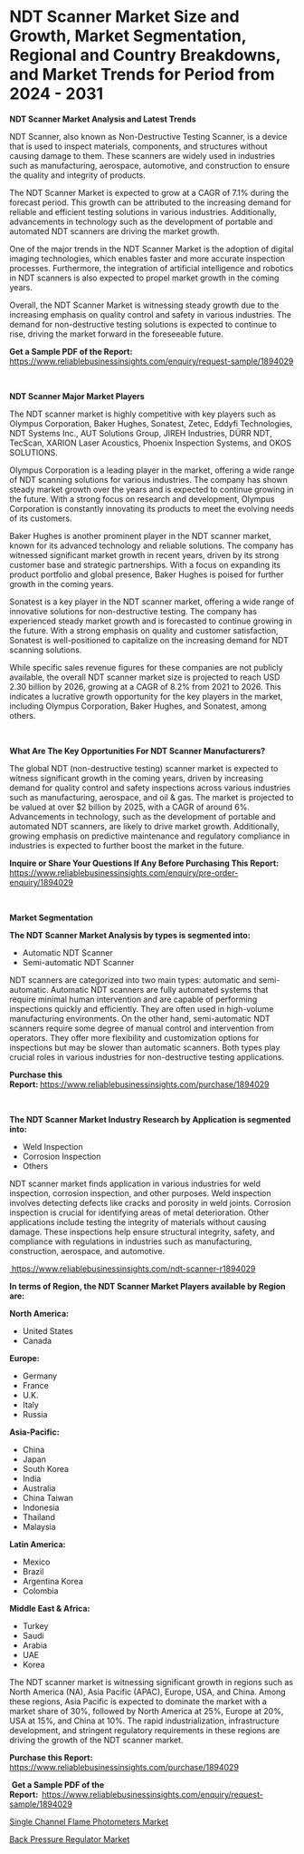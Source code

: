 <p><h1>NDT Scanner Market Size and Growth, Market Segmentation, Regional and Country Breakdowns, and Market Trends for Period from 2024 -  2031</h1></p><p><strong>NDT Scanner Market Analysis and Latest Trends</strong></p>
<p><p>NDT Scanner, also known as Non-Destructive Testing Scanner, is a device that is used to inspect materials, components, and structures without causing damage to them. These scanners are widely used in industries such as manufacturing, aerospace, automotive, and construction to ensure the quality and integrity of products.</p><p>The NDT Scanner Market is expected to grow at a CAGR of 7.1% during the forecast period. This growth can be attributed to the increasing demand for reliable and efficient testing solutions in various industries. Additionally, advancements in technology such as the development of portable and automated NDT scanners are driving the market growth.</p><p>One of the major trends in the NDT Scanner Market is the adoption of digital imaging technologies, which enables faster and more accurate inspection processes. Furthermore, the integration of artificial intelligence and robotics in NDT scanners is also expected to propel market growth in the coming years.</p><p>Overall, the NDT Scanner Market is witnessing steady growth due to the increasing emphasis on quality control and safety in various industries. The demand for non-destructive testing solutions is expected to continue to rise, driving the market forward in the foreseeable future.</p></p>
<p><strong>Get a Sample PDF of the Report:&nbsp;</strong> <a href="https://www.reliablebusinessinsights.com/enquiry/request-sample/1894029">https://www.reliablebusinessinsights.com/enquiry/request-sample/1894029</a></p>
<p>&nbsp;</p>
<p><strong>NDT Scanner Major Market Players</strong></p>
<p><p>The NDT scanner market is highly competitive with key players such as Olympus Corporation, Baker Hughes, Sonatest, Zetec, Eddyfi Technologies, NDT Systems Inc., AUT Solutions Group, JIREH Industries, DÜRR NDT, TecScan, XARION Laser Acoustics, Phoenix Inspection Systems, and OKOS SOLUTIONS. </p><p>Olympus Corporation is a leading player in the market, offering a wide range of NDT scanning solutions for various industries. The company has shown steady market growth over the years and is expected to continue growing in the future. With a strong focus on research and development, Olympus Corporation is constantly innovating its products to meet the evolving needs of its customers.</p><p>Baker Hughes is another prominent player in the NDT scanner market, known for its advanced technology and reliable solutions. The company has witnessed significant market growth in recent years, driven by its strong customer base and strategic partnerships. With a focus on expanding its product portfolio and global presence, Baker Hughes is poised for further growth in the coming years.</p><p>Sonatest is a key player in the NDT scanner market, offering a wide range of innovative solutions for non-destructive testing. The company has experienced steady market growth and is forecasted to continue growing in the future. With a strong emphasis on quality and customer satisfaction, Sonatest is well-positioned to capitalize on the increasing demand for NDT scanning solutions.</p><p>While specific sales revenue figures for these companies are not publicly available, the overall NDT scanner market size is projected to reach USD 2.30 billion by 2026, growing at a CAGR of 8.2% from 2021 to 2026. This indicates a lucrative growth opportunity for the key players in the market, including Olympus Corporation, Baker Hughes, and Sonatest, among others.</p></p>
<p>&nbsp;</p>
<p><strong>What Are The Key Opportunities For NDT Scanner Manufacturers?</strong></p>
<p><p>The global NDT (non-destructive testing) scanner market is expected to witness significant growth in the coming years, driven by increasing demand for quality control and safety inspections across various industries such as manufacturing, aerospace, and oil & gas. The market is projected to be valued at over $2 billion by 2025, with a CAGR of around 6%. Advancements in technology, such as the development of portable and automated NDT scanners, are likely to drive market growth. Additionally, growing emphasis on predictive maintenance and regulatory compliance in industries is expected to further boost the market in the future.</p></p>
<p><strong>Inquire or Share Your Questions If Any Before Purchasing This Report:</strong> <a href="https://www.reliablebusinessinsights.com/enquiry/pre-order-enquiry/1894029">https://www.reliablebusinessinsights.com/enquiry/pre-order-enquiry/1894029</a></p>
<p>&nbsp;</p>
<p><strong>Market Segmentation</strong></p>
<p><strong>The NDT Scanner Market Analysis by types is segmented into:</strong></p>
<p><ul><li>Automatic NDT Scanner</li><li>Semi-automatic NDT Scanner</li></ul></p>
<p><p>NDT scanners are categorized into two main types: automatic and semi-automatic. Automatic NDT scanners are fully automated systems that require minimal human intervention and are capable of performing inspections quickly and efficiently. They are often used in high-volume manufacturing environments. On the other hand, semi-automatic NDT scanners require some degree of manual control and intervention from operators. They offer more flexibility and customization options for inspections but may be slower than automatic scanners. Both types play crucial roles in various industries for non-destructive testing applications.</p></p>
<p><strong>Purchase this Report:&nbsp;</strong><a href="https://www.reliablebusinessinsights.com/purchase/1894029">https://www.reliablebusinessinsights.com/purchase/1894029</a></p>
<p>&nbsp;</p>
<p><strong>The NDT Scanner Market Industry Research by Application is segmented into:</strong></p>
<p><ul><li>Weld Inspection</li><li>Corrosion Inspection</li><li>Others</li></ul></p>
<p><p>NDT scanner market finds application in various industries for weld inspection, corrosion inspection, and other purposes. Weld inspection involves detecting defects like cracks and porosity in weld joints. Corrosion inspection is crucial for identifying areas of metal deterioration. Other applications include testing the integrity of materials without causing damage. These inspections help ensure structural integrity, safety, and compliance with regulations in industries such as manufacturing, construction, aerospace, and automotive.</p></p>
<p><a href="https://www.reliablebusinessinsights.com/ndt-scanner-r1894029">&nbsp;https://www.reliablebusinessinsights.com/ndt-scanner-r1894029</a></p>
<p><strong>In terms of Region, the NDT Scanner Market Players available by Region are:</strong></p>
<p>
    <p> <strong> North America: </strong>
        <ul>
            <li>United States</li>
            <li>Canada</li>
        </ul>
        </p> 
    <p> <strong> Europe: </strong>
        <ul>
            <li>Germany</li>
            <li>France</li>
            <li>U.K.</li>
            <li>Italy</li>
            <li>Russia</li>
        </ul>
        </p> 
    <p> <strong> Asia-Pacific: </strong>
        <ul>
            <li>China</li>
            <li>Japan</li>
            <li>South Korea</li>
            <li>India</li>
            <li>Australia</li>
            <li>China Taiwan</li>
            <li>Indonesia</li>
            <li>Thailand</li>
            <li>Malaysia</li>
        </ul>
        </p> 
    <p> <strong> Latin America: </strong>
        <ul>
            <li>Mexico</li>
            <li>Brazil</li>
            <li>Argentina Korea</li>
            <li>Colombia</li>
        </ul>
        </p> 
    <p> <strong> Middle East & Africa: </strong>
        <ul>
            <li>Turkey</li>
            <li>Saudi</li>
            <li>Arabia</li>
            <li>UAE</li>
            <li>Korea</li>
        </ul>
    </p>
    </p>
<p><p>The NDT scanner market is witnessing significant growth in regions such as North America (NA), Asia Pacific (APAC), Europe, USA, and China. Among these regions, Asia Pacific is expected to dominate the market with a market share of 30%, followed by North America at 25%, Europe at 20%, USA at 15%, and China at 10%. The rapid industrialization, infrastructure development, and stringent regulatory requirements in these regions are driving the growth of the NDT scanner market.</p></p>
<p><strong>Purchase this Report: </strong><a href="https://www.reliablebusinessinsights.com/purchase/1894029">https://www.reliablebusinessinsights.com/purchase/1894029</a></p>
<p>&nbsp;<strong>Get a Sample PDF of the Report:&nbsp;&nbsp;</strong><a href="https://www.reliablebusinessinsights.com/enquiry/request-sample/1894029">https://www.reliablebusinessinsights.com/enquiry/request-sample/1894029</a></p>
<p><strong></strong></p>
<p><p><a href="https://view.publitas.com/reportprime-1/single-channel-flame-photometers-market-a-global-and-regional-analysis-focus-on-region-country-level-analysis-and-competitive-landscape-analysis-and-forecast-2024-2031/">Single Channel Flame Photometers Market</a></p><p><a href="https://github.com/julyju69/Market-Research-Report-List-4/blob/main/back-pressure-regulator-market.md">Back Pressure Regulator Market</a></p></p>
